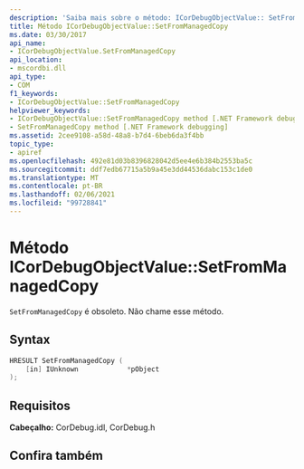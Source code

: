 ```yaml
---
description: 'Saiba mais sobre o método: ICorDebugObjectValue:: SetFromManagedCopy'
title: Método ICorDebugObjectValue::SetFromManagedCopy
ms.date: 03/30/2017
api_name:
- ICorDebugObjectValue.SetFromManagedCopy
api_location:
- mscordbi.dll
api_type:
- COM
f1_keywords:
- ICorDebugObjectValue::SetFromManagedCopy
helpviewer_keywords:
- ICorDebugObjectValue::SetFromManagedCopy method [.NET Framework debugging]
- SetFromManagedCopy method [.NET Framework debugging]
ms.assetid: 2cee9108-a58d-48a8-b7d4-6beb6da3f4bb
topic_type:
- apiref
ms.openlocfilehash: 492e81d03b8396828042d5ee4e6b384b2553ba5c
ms.sourcegitcommit: ddf7edb67715a5b9a45e3dd44536dabc153c1de0
ms.translationtype: MT
ms.contentlocale: pt-BR
ms.lasthandoff: 02/06/2021
ms.locfileid: "99728841"
---
```

# <a name="icordebugobjectvaluesetfrommanagedcopy-method"></a>Método ICorDebugObjectValue::SetFromManagedCopy

`SetFromManagedCopy` é obsoleto. Não chame esse método.  
  
## <a name="syntax"></a>Syntax  
  
```cpp  
HRESULT SetFromManagedCopy (  
    [in] IUnknown            *pObject  
);  
```  
  
## <a name="requirements"></a>Requisitos  

 **Cabeçalho:** CorDebug.idl, CorDebug.h  
  
## <a name="see-also"></a>Confira também
